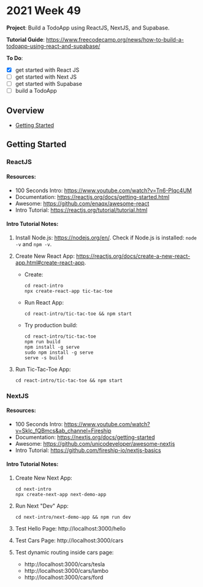 # 2021 Week 49

**Project**: Build a TodoApp using ReactJS, NextJS, and Supabase.

**Tutorial Guide**: https://www.freecodecamp.org/news/how-to-build-a-todoapp-using-react-and-supabase/

**To Do**:
- [x] get started with React JS
- [ ] get started with Next JS
- [ ] get started with Supabase
- [ ] build a TodoApp

## Overview

- [Getting Started](#getting-started)

## Getting Started

### ReactJS

#### Resources:
- 100 Seconds Intro: https://www.youtube.com/watch?v=Tn6-PIqc4UM
- Documentation: https://reactjs.org/docs/getting-started.html
- Awesome: https://github.com/enaqx/awesome-react
- Intro Tutorial: https://reactjs.org/tutorial/tutorial.html

#### Intro Tutorial Notes:

1.  Install Node.js: https://nodejs.org/en/. Check if Node.js is installed: `node -v` and `npm -v`.

2.  Create New React App: https://reactjs.org/docs/create-a-new-react-app.html#create-react-app.
    -   Create:
        ```
        cd react-intro
        npx create-react-app tic-tac-toe
        ```
    -   Run React App: 
        ```
        cd react-intro/tic-tac-toe && npm start
        ```
    -   Try production build: 
        ```
        cd react-intro/tic-tac-toe
        npm run build
        npm install -g serve
        sudo npm install -g serve
        serve -s build
        ```

3.  Run Tic-Tac-Toe App:
    ```
    cd react-intro/tic-tac-toe && npm start
    ```

### NextJS

#### Resources:
- 100 Seconds Intro: https://www.youtube.com/watch?v=Sklc_fQBmcs&ab_channel=Fireship
- Documentation: https://nextjs.org/docs/getting-started
- Awesome: https://github.com/unicodeveloper/awesome-nextjs
- Intro Tutorial: https://github.com/fireship-io/nextjs-basics

#### Intro Tutorial Notes:

1.  Create New Next App:
    ```
    cd next-intro
    npx create-next-app next-demo-app
    ```

2.  Run Next "Dev" App:
    ```
    cd next-intro/next-demo-app && npm run dev
    ```

3.  Test Hello Page: http://localhost:3000/hello

4.  Test Cars Page: http://localhost:3000/cars

5.  Test dynamic routing inside cars page: 
    - http://localhost:3000/cars/tesla
    - http://localhost:3000/cars/lambo
    - http://localhost:3000/cars/ford
